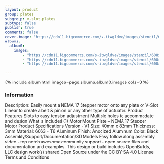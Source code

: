 ```yaml
---
layout: product
group: plates
subgroup: v-slot-plates
subtype: false
publish: true
comments: false
cover-image: "https://cdn11.bigcommerce.com/s-itwgldve/images/stencil/608x608/products/119/5141/motor_mount_plate_nema_17_profile__19045.1675310602.png?c=2"
albums:
  album0:
    images:
        - "https://cdn11.bigcommerce.com/s-itwgldve/images/stencil/608x608/products/119/5141/motor_mount_plate_nema_17_profile__19045.1675310602.png?c=2"
        - "https://cdn11.bigcommerce.com/s-itwgldve/images/stencil/608x608/products/119/485/untitled.28__03406.1675310602.jpg?c=2"
        - "https://cdn11.bigcommerce.com/s-itwgldve/images/stencil/608x608/products/119/3729/motor_mount_plate_-_NEMA_17_motor_render_picture__93931.1675310602.png?c=2"

---
```


{% include album.html images=page.albums.album0.images cols=3 %}

### Information

Description:
 Easily mount a NEMA 17 Stepper motor onto any plate or V-Slot Linear to create a belt & pinion or any other type of actuator. Product Features  Slots to easy tension adjustment Multiple holes to accommodate and design What is Included  (1) Motor Mount Plate – NEMA 17 Stepper Motor Product Specifications  Version - V1 Size: 40mm x 82mm Thickness: 3mm Material: 6063 - T6 Aluminum Finish: Anodized Aluminum Color: Black   Assembly/Support/Documentation/3D Models   Easy follow along assembly video - top notch awesome community support - open source files and documentation and examples. This design or build includes  OpenBuilds, LLC design work(s) shared Open Source under the CC BY-SA 4.0 License Terms and Conditions  

